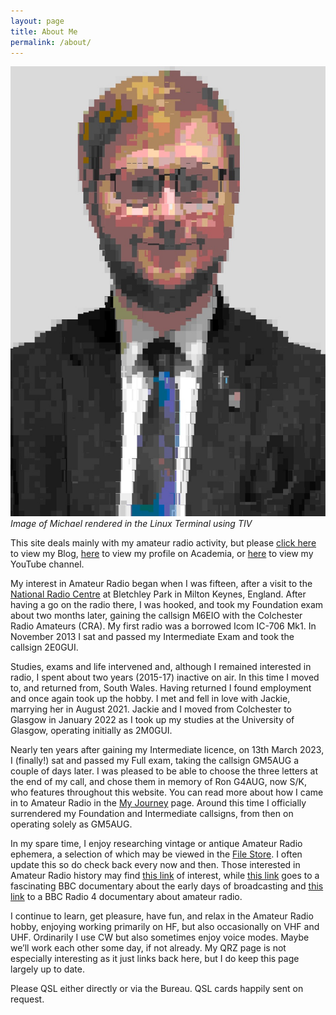 ```yaml
---
layout: page
title: About Me
permalink: /about/
---
```


![Image of Michael rendered in Linux Terminal using TIV](images/ToppleTIV.png)
*Image of Michael rendered in the Linux Terminal using TIV*

This site deals mainly with my amateur radio activity, but please [click here](https://www.topple.scot) to view my Blog, [here](https://michaelrjtopple.academia.edu/) to view my profile on Academia, or [here](https://www.youtube.com/channel/UChCPndzIQ_Mp7z-5odZ4qHQ) to view my YouTube channel.

My interest in Amateur Radio began when I was fifteen, after a visit to the [National Radio Centre](http://www.nationalradiocentre.com/) at Bletchley Park in Milton Keynes, England. After having a go on the radio there, I was hooked, and took my Foundation exam about two months later, gaining the callsign M6EIO with the Colchester Radio Amateurs (CRA). My first radio was a borrowed Icom IC-706 Mk1. In November 2013 I sat and passed my Intermediate Exam and took the callsign 2E0GUI.

Studies, exams and life intervened and, although I remained interested in radio, I spent about two years (2015-17) inactive on air. In this time I moved to, and returned from, South Wales. Having returned I found employment and once again took up the hobby. I met and fell in love with Jackie, marrying her in August 2021. Jackie and I moved from Colchester to Glasgow in January 2022 as I took up my studies at the University of Glasgow, operating initially as 2M0GUI.

Nearly ten years after gaining my Intermediate licence, on 13th March 2023, I (finally!) sat and passed my Full exam, taking the callsign GM5AUG a couple of days later. I was pleased to be able to choose the three letters at the end of my call, and chose them in memory of Ron G4AUG, now S/K, who features throughout this website. You can read more about how I came in to Amateur Radio in the [My Journey](https://gm5aug.topple.scot/journey/) page. Around this time I officially surrendered my Foundation and Intermediate callsigns, from then on operating solely as GM5AUG.

In my spare time, I enjoy researching vintage or antique Amateur Radio ephemera, a selection of which may be viewed in the [File Store](https://www.qsl.net/2m0gui/FileStore). I often update this so do check back every now and then. Those interested in Amateur Radio history may find [this link](http://www.g4kfk.co.uk/) of interest, while [this link](https://www.bbc.co.uk/sounds/play/p0b0yl8p) goes to a fascinating BBC documentary about the early days of broadcasting and [this link](https://www.youtube.com/watch?v=kcZ7kmdh6LU&list=WL&index=9) to a BBC Radio 4 documentary about amateur radio. 

I continue to learn, get pleasure, have fun, and relax in the Amateur Radio hobby, enjoying working primarily on HF, but also occasionally on VHF and UHF. Ordinarily I use CW but also sometimes enjoy voice modes. Maybe we’ll work each other some day, if not already. My QRZ page is not especially interesting as it just links back here, but I do keep this page largely up to date. 

Please QSL either directly or via the Bureau. QSL cards happily sent on request.
